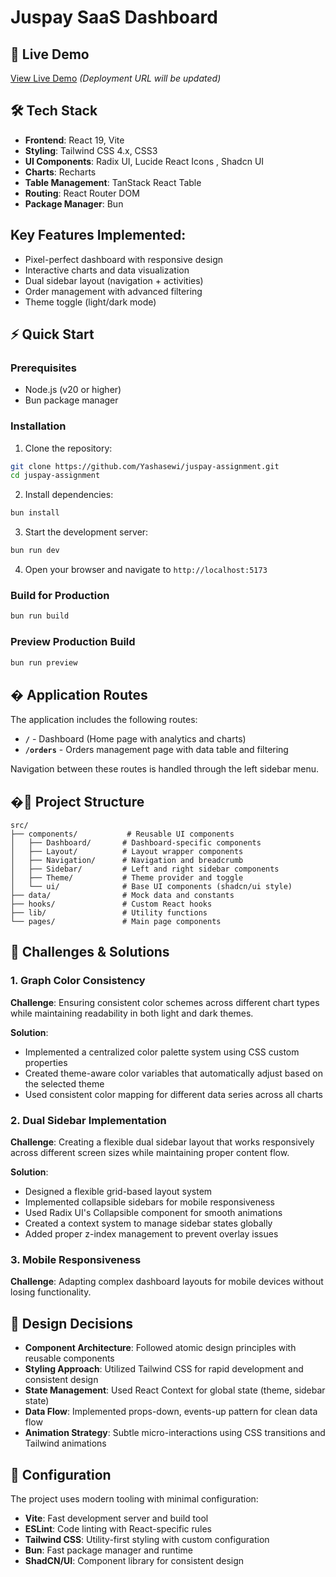 # Juspay SaaS Dashboard

## 🚀 Live Demo

[View Live Demo](https://juspay-assignment-snowy.vercel.app/) *(Deployment URL will be updated)*

## 🛠️ Tech Stack

- **Frontend**: React 19, Vite
- **Styling**: Tailwind CSS 4.x, CSS3
- **UI Components**: Radix UI, Lucide React Icons , Shadcn UI
- **Charts**: Recharts
- **Table Management**: TanStack React Table
- **Routing**: React Router DOM
- **Package Manager**: Bun


## Key Features Implemented:
- Pixel-perfect dashboard with responsive design
- Interactive charts and data visualization
- Dual sidebar layout (navigation + activities)
- Order management with advanced filtering
- Theme toggle (light/dark mode)

## ⚡ Quick Start

### Prerequisites
- Node.js (v20 or higher)
- Bun package manager

### Installation

1. Clone the repository:
```bash
git clone https://github.com/Yashasewi/juspay-assignment.git
cd juspay-assignment
```

2. Install dependencies:
```bash
bun install
```

3. Start the development server:
```bash
bun run dev
```

4. Open your browser and navigate to `http://localhost:5173`

### Build for Production

```bash
bun run build
```

### Preview Production Build

```bash
bun run preview
```

## �️ Application Routes

The application includes the following routes:

- **`/`** - Dashboard (Home page with analytics and charts)
- **`/orders`** - Orders management page with data table and filtering

Navigation between these routes is handled through the left sidebar menu.

## �📁 Project Structure

```
src/
├── components/           # Reusable UI components
│   ├── Dashboard/       # Dashboard-specific components
│   ├── Layout/          # Layout wrapper components
│   ├── Navigation/      # Navigation and breadcrumb
│   ├── Sidebar/         # Left and right sidebar components
│   ├── Theme/           # Theme provider and toggle
│   └── ui/              # Base UI components (shadcn/ui style)
├── data/                # Mock data and constants
├── hooks/               # Custom React hooks
├── lib/                 # Utility functions
└── pages/               # Main page components
```

## 🚧 Challenges & Solutions

### 1. Graph Color Consistency
**Challenge**: Ensuring consistent color schemes across different chart types while maintaining readability in both light and dark themes.

**Solution**: 
- Implemented a centralized color palette system using CSS custom properties
- Created theme-aware color variables that automatically adjust based on the selected theme
- Used consistent color mapping for different data series across all charts

### 2. Dual Sidebar Implementation
**Challenge**: Creating a flexible dual sidebar layout that works responsively across different screen sizes while maintaining proper content flow.

**Solution**:
- Designed a flexible grid-based layout system
- Implemented collapsible sidebars for mobile responsiveness
- Used Radix UI's Collapsible component for smooth animations
- Created a context system to manage sidebar states globally
- Added proper z-index management to prevent overlay issues

### 3. Mobile Responsiveness
**Challenge**: Adapting complex dashboard layouts for mobile devices without losing functionality.

## 🎨 Design Decisions

- **Component Architecture**: Followed atomic design principles with reusable components
- **Styling Approach**: Utilized Tailwind CSS for rapid development and consistent design
- **State Management**: Used React Context for global state (theme, sidebar state)
- **Data Flow**: Implemented props-down, events-up pattern for clean data flow
- **Animation Strategy**: Subtle micro-interactions using CSS transitions and Tailwind animations

## 🔧 Configuration

The project uses modern tooling with minimal configuration:
- **Vite**: Fast development server and build tool
- **ESLint**: Code linting with React-specific rules
- **Tailwind CSS**: Utility-first styling with custom configuration
- **Bun**: Fast package manager and runtime
- **ShadCN/UI**: Component library for consistent design

